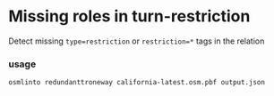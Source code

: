 # Missing roles in turn-restriction

Detect missing `type=restriction` or `restriction=*` tags in the relation

### usage

`osmlinto redundanttroneway california-latest.osm.pbf output.json`